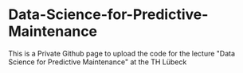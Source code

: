 # Data-Science-for-Predictive-Maintenance
This is a Private Github page to upload the code for the lecture "Data Science for Predictive Maintenance" at the TH Lübeck
